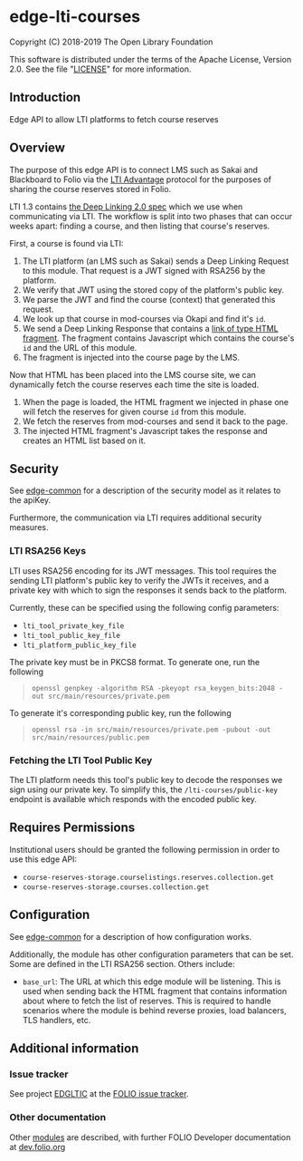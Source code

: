 # edge-lti-courses

Copyright (C) 2018-2019 The Open Library Foundation

This software is distributed under the terms of the Apache License,
Version 2.0. See the file "[LICENSE](LICENSE)" for more information.

## Introduction

Edge API to allow LTI platforms to fetch course reserves

## Overview

The purpose of this edge API is to connect LMS such as Sakai and Blackboard to Folio via the [LTI Advantage](https://www.imsglobal.org/lti-advantage-overview) protocol for the purposes  of sharing the course reserves stored in Folio.

LTI 1.3 contains [the Deep Linking 2.0 spec](https://www.imsglobal.org/spec/lti-dl/v2p0) which we use when communicating via LTI. The workflow is split into two phases that can occur weeks apart: finding a course, and then listing that course's reserves.

First, a course is found via LTI:

1. The LTI platform (an LMS such as Sakai) sends a Deep Linking Request to this module. That request is a JWT signed with RSA256 by the platform.
1. We verify that JWT using the stored copy of the platform's public key.
1. We parse the JWT and find the course (context) that generated this request.
1. We look up that course in mod-courses via Okapi and find it's `id`.
1. We send a Deep Linking Response that contains a [link of type HTML fragment](https://www.imsglobal.org/spec/lti-dl/v2p0/#html-fragment). The fragment contains Javascript which contains the course's `id` and the URL of this module.
1. The fragment is injected into the course page by the LMS.

Now that HTML has been placed into the LMS course site, we can dynamically fetch the course reserves each time the site is loaded.

1. When the page is loaded, the HTML fragment we injected in phase one will fetch the reserves for given course `id` from this module.
1. We fetch the reserves from mod-courses and send it back to the page.
1. The injected HTML fragment's Javascript takes the response and creates an HTML list based on it.

## Security

See [edge-common](https://github.com/folio-org/edge-common) for a description of the security model as it relates to the apiKey.

Furthermore, the communication via LTI requires additional security measures.

### LTI RSA256 Keys

LTI uses RSA256 encoding for its JWT messages. This tool requires the sending LTI platform's public key
to verify the JWTs it receives, and a private key with which to sign the responses it sends back to the platform.

Currently, these can be specified using the following config parameters:
- `lti_tool_private_key_file`
- `lti_tool_public_key_file`
- `lti_platform_public_key_file`

The private key must be in PKCS8 format. To generate one, run the following
> `openssl genpkey -algorithm RSA -pkeyopt rsa_keygen_bits:2048 -out src/main/resources/private.pem `

To generate it's corresponding public key, run the following
> `openssl rsa -in src/main/resources/private.pem -pubout -out src/main/resources/public.pem`

### Fetching the LTI Tool Public Key

The LTI platform needs this tool's public key to decode the responses we sign using our private key. To simplify this, the `/lti-courses/public-key` endpoint is available which responds with the encoded public key.

## Requires Permissions

Institutional users should be granted the following permission in order to use this edge API:
- `course-reserves-storage.courselistings.reserves.collection.get`
- `course-reserves-storage.courses.collection.get`

## Configuration

See [edge-common](https://github.com/folio-org/edge-common) for a description of how configuration works.

Additionally, the module has other configuration parameters that can be set. Some are defined in the LTI RSA256 section. Others include:

- `base_url`: The URL at which this edge module will be listening. This is used when sending back the HTML fragment that contains information about where to fetch the list of reserves. This is required to handle scenarios where the module is behind reverse proxies, load balancers, TLS handlers, etc.

## Additional information

### Issue tracker

See project [EDGLTIC](https://issues.folio.org/browse/EDGLTIC)
at the [FOLIO issue tracker](https://dev.folio.org/guidelines/issue-tracker).

### Other documentation

Other [modules](https://dev.folio.org/source-code/#server-side) are described,
with further FOLIO Developer documentation at [dev.folio.org](https://dev.folio.org/)

